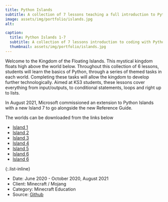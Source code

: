 ```yaml
---
title: Python Islands
subtitle: A collection of 7 lessons teaching a full introduction to Python coding.
image: assets/img/portfolio/islands.jpg
alt:

caption:
  title: Python Islands 1-7
  subtitle: A collection of 7 lessons introduction to coding with Python lessons.
  thumbnail: assets/img/portfolio/islands.jpg
---
```


Welcome to the Kingdom of the Floating Islands. This mystical kingdom floats high above the world below. Throughout this collection of 6 lessons, students will learn the basics of Python, through a series of themed tasks in each world. Completing these tasks will allow the kingdom to develop further technologically.
Aimed at KS3 students, these lessons cover everything from input/outputs, to conditional statements, loops and right up to lists.

In August 2021, Microsoft commissioned an extension to Python Islands with a new Island 7 to go alongside the new Reference Guide.

The worlds can be downloaded from the links below
- [Island 1](https://education.minecraft.net/lessons/island-1)
- [Island 2](https://education.minecraft.net/lessons/island-2)
- [Island 3](https://education.minecraft.net/lessons/island-3)
- [Island 4](https://education.minecraft.net/lessons/island-4)
- [Island 5](https://education.minecraft.net/lessons/island-5)
- [Island 6](https://education.minecraft.net/lessons/island-6)
- [Island 6](https://education.minecraft.net/lessons/island-7)

{:.list-inline}
- Date: June 2020 - October 2020, August 2021
- Client: Minecraft / Mojang
- Category: Minecraft Education
- Source: [Github](https://github.com/CausewayDigital/Minecraft-EE-Python-Islands)

